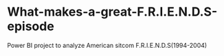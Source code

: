 # What-makes-a-great-F.R.I.E.N.D.S-episode
Power BI project to analyze American sitcom F.R.I.E.N.D.S(1994-2004)
